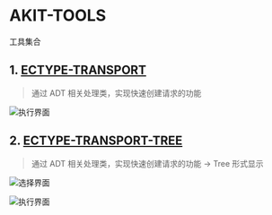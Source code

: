 # AKIT-TOOLS

工具集合

## 1. [ECTYPE-TRANSPORT](./ZAKIT_ECTYPE_TRANSPORT.abap)

> 通过 ADT 相关处理类，实现快速创建请求的功能

![执行界面](attachments/im20240312134643.png)

## 2. [ECTYPE-TRANSPORT-TREE](./ZAKIT_ECTYPE_TRANSPORT_TREE.abap)

> 通过 ADT 相关处理类，实现快速创建请求的功能 -> Tree 形式显示

![选择界面](attachments/im20240314115817.png)

![执行界面](attachments/im20240314115943.png)
